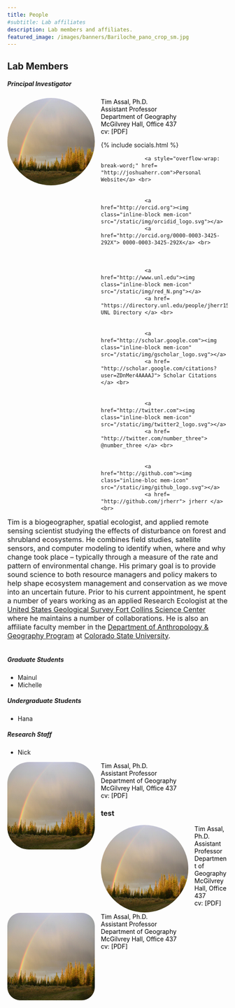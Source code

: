 ```yaml
---
title: People
#subtitle: Lab affiliates
description: Lab members and affiliates.
featured_image: /images/banners/Bariloche_pano_crop_sm.jpg
---
```


## Lab Members

##### Principal Investigator 

<img class="img-circle img-responsive img-left" src="/images/teampic/LM-rainbow.JPG" alt="" height="200" width="200" style="float: left; margin-right: 1em; border-radius:50%">   

<span style="color:black">Tim Assal, Ph.D.  
Assistant Professor  
Department of Geography  
McGilvrey Hall, Office 437   
cv: [PDF]  
</span>

{% include socials.html %}

                  <a style="overflow-wrap: break-word;" href= "http://joshuaherr.com">Personal Website</a> <br>
                
                
                  <a href="http://orcid.org"><img class="inline-block mem-icon" src="/static/img/orcidid_logo.svg"></a>
                  <a href="http://orcid.org/0000-0003-3425-292X"> 0000-0003-3425-292X</a> <br>
                
                
                
                  <a href="http://www.unl.edu"><img class="inline-block mem-icon" src="/static/img/red_N.png"></a>
                  <a href= "https://directory.unl.edu/people/jherr15"> UNL Directory </a> <br>
                
                
                  <a href="http://scholar.google.com"><img class="inline-block mem-icon" src="/static/img/gscholar_logo.svg"></a>
                  <a href= "http://scholar.google.com/citations?user=ZDnMer4AAAAJ"> Scholar Citations </a> <br>
                
                
                  <a href="http://twitter.com"><img class="inline-block mem-icon" src="/static/img/twitter2_logo.svg"></a>
                  <a href= "http://twitter.com/number_three"> @number_three </a> <br>
                
                
                  <a href="http://github.com"><img class="inline-bloc mem-icon" src="/static/img/github_logo.svg"></a>
                  <a href= "http://github.com/jrherr"> jrherr </a> <br>

<span style="font-size:16px">Tim is a biogeographer, spatial ecologist, and applied remote sensing scientist studying the effects of disturbance on forest and shrubland ecosystems. He combines field studies, satellite sensors, and computer modeling to identify when, where and why change took place – typically through a measure of the rate and pattern of environmental change. His primary goal is to provide sound science to both resource managers and policy makers to help shape ecosystem management and conservation as we move into an uncertain future. Prior to his current appointment, he spent a number of years working as an applied Research Ecologist at the [United States Geological Survey Fort Collins Science Center](https://www.usgs.gov/centers/fort) where he maintains a number of collaborations. He is also an affiliate faculty member in the [Department of Anthropology & Geography Program](https://anthgr.colostate.edu/) at [Colorado State University](https://www.colostate.edu/).</span> 
<br>
<br>

##### Graduate Students 

* Mainul
* Michelle

##### Undergraduate Students 

* Hana

##### Research Staff 

* Nick 

<img class="img-circle img-responsive img-left" src="/images/teampic/LM-rainbow.JPG" alt="" height="200" width="200" style="float: left; margin-right: 1em; border-radius:25%">   

<span style="color:black">Tim Assal, Ph.D.  
Assistant Professor  
Department of Geography  
McGilvrey Hall, Office 437   
cv: [PDF]  
</span>

### test 

<img class="img-circle img-responsive img-left" src="/images/teampic/LM-rainbow.JPG" alt="" height="200" width="200" style="float: left; margin-right: 1em; border-radius:75%">   

<span style="color:black">Tim Assal, Ph.D.  
Assistant Professor  
Department of Geography  
McGilvrey Hall, Office 437   
cv: [PDF]  
</span>

<img class="rounded Box-shadow img-responsive img-left" src="/images/teampic/LM-rainbow.JPG" alt="" height="200" width="200" style="float: left; margin-right: 1em; border-radius:15%">   

<span style="color:black">Tim Assal, Ph.D.  
Assistant Professor  
Department of Geography  
McGilvrey Hall, Office 437   
cv: [PDF]  
</span>
